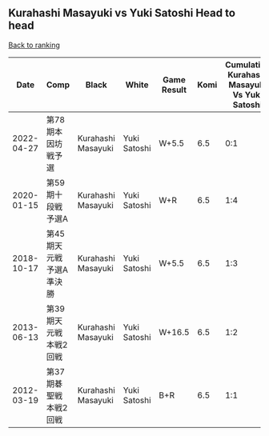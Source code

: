 ## Kurahashi Masayuki vs Yuki Satoshi Head to head

[Back to ranking](../../index.md)




| **Date** | **Comp** | **Black** | **White** | **Game Result** | **Komi** | **Cumulative Kurahashi Masayuki Vs Yuki Satoshi** | **Kurahashi Masayuki Streak** | **Yuki Satoshi Streak** | 
| --- | --- | --- | --- | --- | --- | --- | --- | --- |
| 2022-04-27 | 第78期本因坊戦予選 | Kurahashi Masayuki | Yuki Satoshi | W+5.5 | 6.5 | 0:1 | 0 | 1 | 
| 2020-01-15 | 第59期十段戦予選A | Kurahashi Masayuki | Yuki Satoshi | W+R | 6.5 | 1:4 | 0 | 3 | 
| 2018-10-17 | 第45期天元戦予選A準決勝 | Kurahashi Masayuki | Yuki Satoshi | W+5.5 | 6.5 | 1:3 | 0 | 2 | 
| 2013-06-13 | 第39期天元戦本戦2回戦 | Kurahashi Masayuki | Yuki Satoshi | W+16.5 | 6.5 | 1:2 | 0 | 1 | 
| 2012-03-19 | 第37期碁聖戦本戦2回戦 | Kurahashi Masayuki | Yuki Satoshi | B+R | 6.5 | 1:1 | 1 | 0 |




